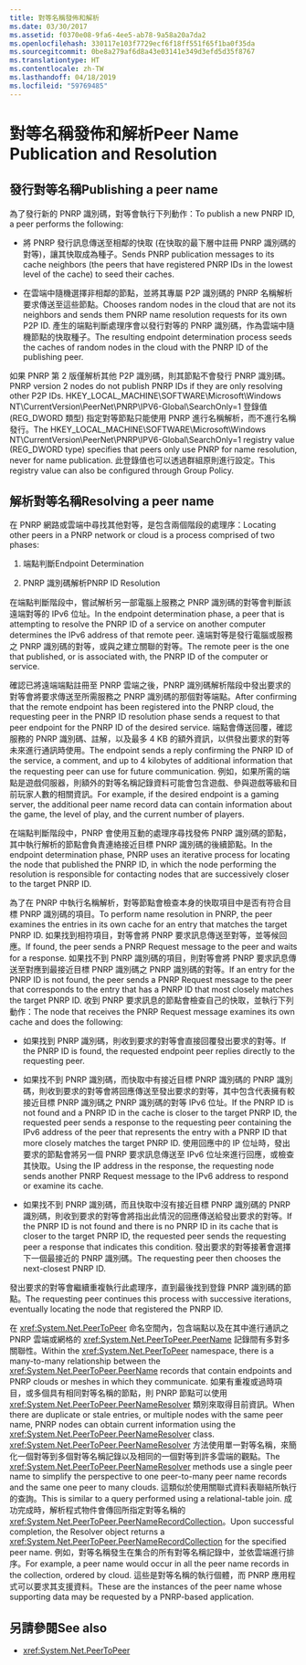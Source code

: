 ```yaml
---
title: 對等名稱發佈和解析
ms.date: 03/30/2017
ms.assetid: f0370e08-9fa6-4ee5-ab78-9a58a20a7da2
ms.openlocfilehash: 330117e103f7729ecf6f18ff551f65f1ba0f35da
ms.sourcegitcommit: 0be8a279af6d8a43e03141e349d3efd5d35f8767
ms.translationtype: HT
ms.contentlocale: zh-TW
ms.lasthandoff: 04/18/2019
ms.locfileid: "59769485"
---
```

# <a name="peer-name-publication-and-resolution"></a><span data-ttu-id="53855-102">對等名稱發佈和解析</span><span class="sxs-lookup"><span data-stu-id="53855-102">Peer Name Publication and Resolution</span></span>

## <a name="publishing-a-peer-name"></a><span data-ttu-id="53855-103">發行對等名稱</span><span class="sxs-lookup"><span data-stu-id="53855-103">Publishing a peer name</span></span>  

 <span data-ttu-id="53855-104">為了發行新的 PNRP 識別碼，對等會執行下列動作：</span><span class="sxs-lookup"><span data-stu-id="53855-104">To publish a new PNRP ID, a peer performs the following:</span></span>  
  
-   <span data-ttu-id="53855-105">將 PNRP 發行訊息傳送至相鄰的快取 (在快取的最下層中註冊 PNRP 識別碼的對等)，讓其快取成為種子。</span><span class="sxs-lookup"><span data-stu-id="53855-105">Sends PNRP publication messages to its cache neighbors (the peers that have registered PNRP IDs in the lowest level of the cache) to seed their caches.</span></span>  
  
-   <span data-ttu-id="53855-106">在雲端中隨機選擇非相鄰的節點，並將其專屬 P2P 識別碼的 PNRP 名稱解析要求傳送至這些節點。</span><span class="sxs-lookup"><span data-stu-id="53855-106">Chooses random nodes in the cloud that are not its neighbors and sends them PNRP name resolution requests for its own P2P ID.</span></span> <span data-ttu-id="53855-107">產生的端點判斷處理序會以發行對等的 PNRP 識別碼，作為雲端中隨機節點的快取種子。</span><span class="sxs-lookup"><span data-stu-id="53855-107">The resulting endpoint determination process seeds the caches of random nodes in the cloud with the PNRP ID of the publishing peer.</span></span>  
  
<span data-ttu-id="53855-108">如果 PNRP 第 2 版僅解析其他 P2P 識別碼，則其節點不會發行 PNRP 識別碼。</span><span class="sxs-lookup"><span data-stu-id="53855-108">PNRP version 2 nodes do not publish PNRP IDs if they are only resolving other P2P IDs.</span></span> <span data-ttu-id="53855-109">HKEY_LOCAL_MACHINE\SOFTWARE\Microsoft\Windows NT\CurrentVersion\PeerNet\PNRP\IPV6-Global\SearchOnly=1 登錄值 (REG_DWORD 類型) 指定對等節點只能使用 PNRP 進行名稱解析，而不進行名稱發行。</span><span class="sxs-lookup"><span data-stu-id="53855-109">The HKEY_LOCAL_MACHINE\SOFTWARE\Microsoft\Windows NT\CurrentVersion\PeerNet\PNRP\IPV6-Global\SearchOnly=1 registry value (REG_DWORD type) specifies that peers only use PNRP for name resolution, never for name publication.</span></span> <span data-ttu-id="53855-110">此登錄值也可以透過群組原則進行設定。</span><span class="sxs-lookup"><span data-stu-id="53855-110">This registry value can also be configured through Group Policy.</span></span>  
  
## <a name="resolving-a-peer-name"></a><span data-ttu-id="53855-111">解析對等名稱</span><span class="sxs-lookup"><span data-stu-id="53855-111">Resolving a peer name</span></span>

 <span data-ttu-id="53855-112">在 PNRP 網路或雲端中尋找其他對等，是包含兩個階段的處理序：</span><span class="sxs-lookup"><span data-stu-id="53855-112">Locating other peers in a PNRP network or cloud is a process comprised of two phases:</span></span>  
  
1. <span data-ttu-id="53855-113">端點判斷</span><span class="sxs-lookup"><span data-stu-id="53855-113">Endpoint Determination</span></span>  
  
2. <span data-ttu-id="53855-114">PNRP 識別碼解析</span><span class="sxs-lookup"><span data-stu-id="53855-114">PNRP ID Resolution</span></span>  
  
 <span data-ttu-id="53855-115">在端點判斷階段中，嘗試解析另一部電腦上服務之 PNRP 識別碼的對等會判斷該遠端對等的 IPv6 位址。</span><span class="sxs-lookup"><span data-stu-id="53855-115">In the endpoint determination phase, a peer that is attempting to resolve the PNRP ID of a service on another computer determines the IPv6 address of that remote peer.</span></span>  <span data-ttu-id="53855-116">遠端對等是發行電腦或服務之 PNRP 識別碼的對等，或與之建立關聯的對等。</span><span class="sxs-lookup"><span data-stu-id="53855-116">The remote peer is the one that published, or is associated with, the PNRP ID of the computer or service.</span></span>  
  
 <span data-ttu-id="53855-117">確認已將遠端端點註冊至 PNRP 雲端之後，PNRP 識別碼解析階段中發出要求的對等會將要求傳送至所需服務之 PNRP 識別碼的那個對等端點。</span><span class="sxs-lookup"><span data-stu-id="53855-117">After confirming that the remote endpoint has been registered into the PNRP cloud, the requesting peer in the PNRP ID resolution phase sends a request to that peer endpoint for the PNRP ID of the desired service.</span></span> <span data-ttu-id="53855-118">端點會傳送回覆，確認服務的 PNRP 識別碼、註解，以及最多 4 KB 的額外資訊，以供發出要求的對等未來進行通訊時使用。</span><span class="sxs-lookup"><span data-stu-id="53855-118">The endpoint sends a reply confirming the PNRP ID of the service, a comment, and up to 4 kilobytes of additional information that the requesting peer can use for future communication.</span></span> <span data-ttu-id="53855-119">例如，如果所需的端點是遊戲伺服器，則額外的對等名稱記錄資料可能會包含遊戲、參與遊戲等級和目前玩家人數的相關資訊。</span><span class="sxs-lookup"><span data-stu-id="53855-119">For example, if the desired endpoint is a gaming server, the additional peer name record data can contain information about the game, the level of play, and the current number of players.</span></span>  
  
 <span data-ttu-id="53855-120">在端點判斷階段中，PNRP 會使用互動的處理序尋找發佈 PNRP 識別碼的節點，其中執行解析的節點會負責連絡接近目標 PNRP 識別碼的後續節點。</span><span class="sxs-lookup"><span data-stu-id="53855-120">In the endpoint determination phase, PNRP uses an iterative process for locating the node that published the PNRP ID, in which the node performing the resolution is responsible for contacting nodes that are successively closer to the target PNRP ID.</span></span>  
  
 <span data-ttu-id="53855-121">為了在 PNRP 中執行名稱解析，對等節點會檢查本身的快取項目中是否有符合目標 PNRP 識別碼的項目。</span><span class="sxs-lookup"><span data-stu-id="53855-121">To perform name resolution in PNRP, the peer examines the entries in its own cache for an entry that matches the target PNRP ID.</span></span> <span data-ttu-id="53855-122">如果找到相符項目，對等會將 PNRP 要求訊息傳送至對等，並等候回應。</span><span class="sxs-lookup"><span data-stu-id="53855-122">If found, the peer sends a PNRP Request message to the peer and waits for a response.</span></span> <span data-ttu-id="53855-123">如果找不到 PNRP 識別碼的項目，則對等會將 PNRP 要求訊息傳送至對應到最接近目標 PNRP 識別碼之 PNRP 識別碼的對等。</span><span class="sxs-lookup"><span data-stu-id="53855-123">If an entry for the PNRP ID is not found, the peer sends a PNRP Request message to the peer that corresponds to the entry that has a PNRP ID that most closely matches the target PNRP ID.</span></span> <span data-ttu-id="53855-124">收到 PNRP 要求訊息的節點會檢查自己的快取，並執行下列動作：</span><span class="sxs-lookup"><span data-stu-id="53855-124">The node that receives the PNRP Request message examines its own cache and does the following:</span></span>  
  
-   <span data-ttu-id="53855-125">如果找到 PNRP 識別碼，則收到要求的對等會直接回覆發出要求的對等。</span><span class="sxs-lookup"><span data-stu-id="53855-125">If the PNRP ID is found, the requested endpoint peer replies directly to the requesting peer.</span></span>  
  
-   <span data-ttu-id="53855-126">如果找不到 PNRP 識別碼，而快取中有接近目標 PNRP 識別碼的 PNRP 識別碼，則收到要求的對等會將回應傳送至發出要求的對等，其中包含代表擁有較接近目標 PNRP 識別碼之 PNRP 識別碼的對等 IPv6 位址。</span><span class="sxs-lookup"><span data-stu-id="53855-126">If the PNRP ID is not found and a PNRP ID in the cache is closer to the target PNRP ID, the requested peer sends a response to the requesting peer containing the IPv6 address of the peer that represents the entry with a PNRP ID that more closely matches the target PNRP ID.</span></span> <span data-ttu-id="53855-127">使用回應中的 IP 位址時，發出要求的節點會將另一個 PNRP 要求訊息傳送至 IPv6 位址來進行回應，或檢查其快取。</span><span class="sxs-lookup"><span data-stu-id="53855-127">Using the IP address in the response, the requesting node sends another PNRP Request message to the IPv6 address to respond or examine its cache.</span></span>  
  
-   <span data-ttu-id="53855-128">如果找不到 PNRP 識別碼，而且快取中沒有接近目標 PNRP 識別碼的 PNRP 識別碼，則收到要求的對等會將指出此情況的回應傳送給發出要求的對等。</span><span class="sxs-lookup"><span data-stu-id="53855-128">If the PNRP ID is not found and there is no PNRP ID in its cache that is closer to the target PNRP ID, the requested peer sends the requesting peer a response that indicates this condition.</span></span> <span data-ttu-id="53855-129">發出要求的對等接著會選擇下一個最接近的 PNRP 識別碼。</span><span class="sxs-lookup"><span data-stu-id="53855-129">The requesting peer then chooses the next-closest PNRP ID.</span></span>  
  
<span data-ttu-id="53855-130">發出要求的對等會繼續重複執行此處理序，直到最後找到登錄 PNRP 識別碼的節點。</span><span class="sxs-lookup"><span data-stu-id="53855-130">The requesting peer continues this process with successive iterations, eventually locating the node that registered the PNRP ID.</span></span>  
  
 <span data-ttu-id="53855-131">在 <xref:System.Net.PeerToPeer> 命名空間內，包含端點以及在其中進行通訊之 PNRP 雲端或網格的 <xref:System.Net.PeerToPeer.PeerName> 記錄間有多對多關聯性。</span><span class="sxs-lookup"><span data-stu-id="53855-131">Within the <xref:System.Net.PeerToPeer> namespace, there is a many-to-many relationship between the <xref:System.Net.PeerToPeer.PeerName> records that contain endpoints and PNRP clouds or meshes in which they communicate.</span></span> <span data-ttu-id="53855-132">如果有重複或過時項目，或多個具有相同對等名稱的節點，則 PNRP 節點可以使用 <xref:System.Net.PeerToPeer.PeerNameResolver> 類別來取得目前資訊。</span><span class="sxs-lookup"><span data-stu-id="53855-132">When there are duplicate or stale entries, or multiple nodes with the same peer name, PNRP nodes can obtain current information using the <xref:System.Net.PeerToPeer.PeerNameResolver> class.</span></span> <span data-ttu-id="53855-133"><xref:System.Net.PeerToPeer.PeerNameResolver> 方法使用單一對等名稱，來簡化一個對等到多個對等名稱記錄以及相同的一個對等到許多雲端的觀點。</span><span class="sxs-lookup"><span data-stu-id="53855-133">The <xref:System.Net.PeerToPeer.PeerNameResolver> methods use a single peer name to simplify the perspective to one peer-to-many peer name records and the same one peer to many clouds.</span></span> <span data-ttu-id="53855-134">這類似於使用關聯式資料表聯結所執行的查詢。</span><span class="sxs-lookup"><span data-stu-id="53855-134">This is similar to a query performed using a relational-table join.</span></span> <span data-ttu-id="53855-135">成功完成時，解析程式物件會傳回所指定對等名稱的 <xref:System.Net.PeerToPeer.PeerNameRecordCollection>。</span><span class="sxs-lookup"><span data-stu-id="53855-135">Upon successful completion, the Resolver object returns a <xref:System.Net.PeerToPeer.PeerNameRecordCollection> for the specified peer name.</span></span>  <span data-ttu-id="53855-136">例如，對等名稱發生在集合的所有對等名稱記錄中，並依雲端進行排序。</span><span class="sxs-lookup"><span data-stu-id="53855-136">For example, a peer name would occur in all the peer name records in the collection, ordered by cloud.</span></span> <span data-ttu-id="53855-137">這些是對等名稱的執行個體，而 PNRP 應用程式可以要求其支援資料。</span><span class="sxs-lookup"><span data-stu-id="53855-137">These are the instances of the peer name whose supporting data may be requested by a PNRP-based application.</span></span>  
  
## <a name="see-also"></a><span data-ttu-id="53855-138">另請參閱</span><span class="sxs-lookup"><span data-stu-id="53855-138">See also</span></span>

- <xref:System.Net.PeerToPeer>

